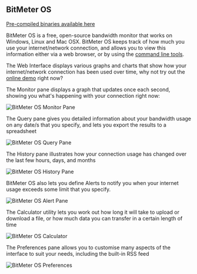 ## BitMeter OS

[Pre-compiled binaries available here](http://codebox.org.uk/pages/bitmeteros/downloads)

BitMeter OS is a free, open-source bandwidth monitor that works on Windows, Linux and Mac OSX. 
BitMeter OS keeps track of how much you use your internet/network connection, and allows you to view this information either via a web browser, or by using the [command line tools](http://codebox.org.uk/pages/bitmeteros/bmclient/man).

The Web Interface displays various graphs and charts that show how your internet/network connection has been used over time, why not try out the [online demo](http://codebox.org.uk/pages/bitmeteros/demo) right now?

The Monitor pane displays a graph that updates once each second, showing you what's happening with your connection right now:

![BitMeter OS Monitor Pane](http://codebox.org.uk/graphics/bmos_monitor.png)

The Query pane gives you detailed information about your bandwidth usage on any date/s that you specify, and lets you export the results to a spreadsheet

![BitMeter OS Query Pane](http://codebox.org.uk/graphics/bmos_query.png)

The History pane illustrates how your connection usage has changed over the last few hours, days, and months

![BitMeter OS History Pane](http://codebox.org.uk/graphics/bmos_history.png)

BitMeter OS also lets you define Alerts to notify you when your internet usage exceeds some limit that you specify.

![BitMeter OS Alert Pane](http://codebox.org.uk/graphics/bmos_alert.png)

The Calculator utility lets you work out how long it will take to upload or download a file, or how much data you can transfer in a certain length of time

![BitMeter OS Calculator](http://codebox.org.uk/graphics/bmos_calc.png)

The Preferences pane allows you to customise many aspects of the interface to suit your needs, including the built-in RSS feed

![BitMeter OS Preferences](http://codebox.org.uk/graphics/bmos_prefs.png)
